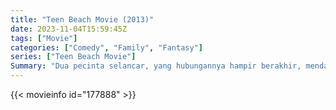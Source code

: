 ```yaml
---
title: "Teen Beach Movie (2013)"
date: 2023-11-04T15:59:45Z
tags: ["Movie"]
categories: ["Comedy", "Family", "Fantasy"]
series: ["Teen Beach Movie"]
Summary: "Dua pecinta selancar, yang hubungannya hampir berakhir, mendapati diri mereka terseret ke dalam gelombang yang melintasi dimensi yang mengirim mereka ke dalam film musikal pantai di tahun 60an."
---
```


<mux-player stream-type="on-demand"
src="https://kp3d-my.sharepoint.com/personal/ryoo_kp3d_onmicrosoft_com/_layouts/15/download.aspx?share=ER9ApWQ6ENZCrOT4iFGStvoBsjZ-0MPi8rm05Crza3QZIA" prefer-playback="mse" controls>

</mux-player>


{{< movieinfo id="177888" >}}

<script src="https://cdn.jsdelivr.net/npm/@mux/mux-player"></script>

 <script type="application/ld+json ">
{
"@context": "https://schema.org/",
"@type": "VideoObject",
"name": "Teen Beach Movie",
"contentUrl": "https://stream.mux.com/D4ZyNi502YA02Dexe4wo44J01NUHTc3joetmORm5bFYKhc.m3u8",
"thumbnailUrl": "https://www.themoviedb.org/t/p/original/42y6Y8uZexumXTtt3f9QUp0fDES.jpg?width=314&fit_mode=preserve&time=25",
"uploadDate": "2023-11-04T15:59:45Z",
}

</script>